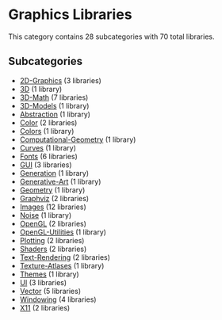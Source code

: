 # Graphics Libraries

This category contains 28 subcategories with 70 total libraries.

## Subcategories

- [2D-Graphics](2D-Graphics.md) (3 libraries)
- [3D](3D.md) (1 library)
- [3D-Math](3D-Math.md) (7 libraries)
- [3D-Models](3D-Models.md) (1 library)
- [Abstraction](Abstraction.md) (1 library)
- [Color](Color.md) (2 libraries)
- [Colors](Colors.md) (1 library)
- [Computational-Geometry](Computational-Geometry.md) (1 library)
- [Curves](Curves.md) (1 library)
- [Fonts](Fonts.md) (6 libraries)
- [GUI](GUI.md) (3 libraries)
- [Generation](Generation.md) (1 library)
- [Generative-Art](Generative-Art.md) (1 library)
- [Geometry](Geometry.md) (1 library)
- [Graphviz](Graphviz.md) (2 libraries)
- [Images](Images.md) (12 libraries)
- [Noise](Noise.md) (1 library)
- [OpenGL](OpenGL.md) (2 libraries)
- [OpenGL-Utilities](OpenGL-Utilities.md) (1 library)
- [Plotting](Plotting.md) (2 libraries)
- [Shaders](Shaders.md) (2 libraries)
- [Text-Rendering](Text-Rendering.md) (2 libraries)
- [Texture-Atlases](Texture-Atlases.md) (1 library)
- [Themes](Themes.md) (1 library)
- [UI](UI.md) (3 libraries)
- [Vector](Vector.md) (5 libraries)
- [Windowing](Windowing.md) (4 libraries)
- [X11](X11.md) (2 libraries)
